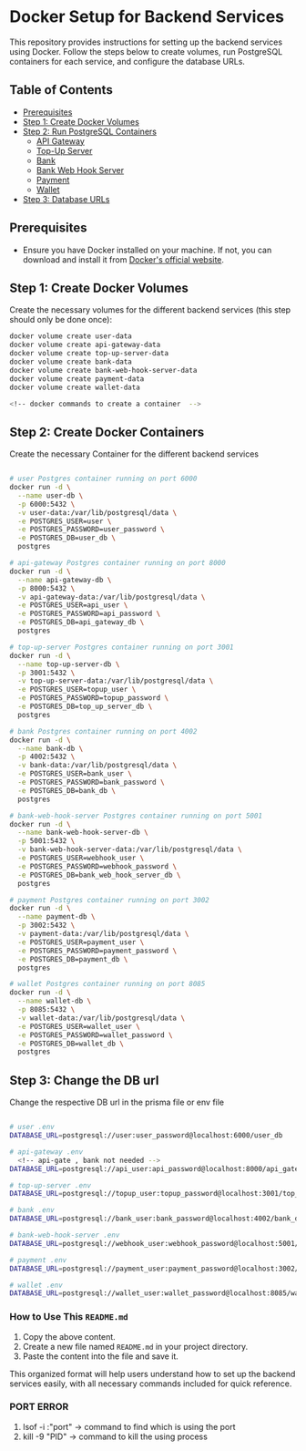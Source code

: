 # Docker Setup for Backend Services

This repository provides instructions for setting up the backend services using Docker. Follow the steps below to create volumes, run PostgreSQL containers for each service, and configure the database URLs.

## Table of Contents
- [Prerequisites](#prerequisites)
- [Step 1: Create Docker Volumes](#step-1-create-docker-volumes)
- [Step 2: Run PostgreSQL Containers](#step-2-run-postgresql-containers)
  - [API Gateway](#1-api-gateway)
  - [Top-Up Server](#2-top-up-server)
  - [Bank](#3-bank)
  - [Bank Web Hook Server](#4-bank-web-hook-server)
  - [Payment](#5-payment)
  - [Wallet](#6-wallet)
- [Step 3: Database URLs](#step-3-database-urls)

## Prerequisites

- Ensure you have Docker installed on your machine. If not, you can download and install it from [Docker's official website](https://www.docker.com/products/docker-desktop).

## Step 1: Create Docker Volumes

Create the necessary volumes for the different backend services (this step should only be done once):

```bash
docker volume create user-data
docker volume create api-gateway-data
docker volume create top-up-server-data
docker volume create bank-data
docker volume create bank-web-hook-server-data
docker volume create payment-data
docker volume create wallet-data

<!-- docker commands to create a container  -->

```

## Step 2: Create Docker Containers
Create the necessary Container for the different backend services
```bash

# user Postgres container running on port 6000
docker run -d \
  --name user-db \
  -p 6000:5432 \
  -v user-data:/var/lib/postgresql/data \
  -e POSTGRES_USER=user \
  -e POSTGRES_PASSWORD=user_password \
  -e POSTGRES_DB=user_db \
  postgres

# api-gateway Postgres container running on port 8000
docker run -d \
  --name api-gateway-db \
  -p 8000:5432 \
  -v api-gateway-data:/var/lib/postgresql/data \
  -e POSTGRES_USER=api_user \
  -e POSTGRES_PASSWORD=api_password \
  -e POSTGRES_DB=api_gateway_db \
  postgres

# top-up-server Postgres container running on port 3001
docker run -d \
  --name top-up-server-db \
  -p 3001:5432 \
  -v top-up-server-data:/var/lib/postgresql/data \
  -e POSTGRES_USER=topup_user \
  -e POSTGRES_PASSWORD=topup_password \
  -e POSTGRES_DB=top_up_server_db \
  postgres

# bank Postgres container running on port 4002
docker run -d \
  --name bank-db \
  -p 4002:5432 \
  -v bank-data:/var/lib/postgresql/data \
  -e POSTGRES_USER=bank_user \
  -e POSTGRES_PASSWORD=bank_password \
  -e POSTGRES_DB=bank_db \
  postgres

# bank-web-hook-server Postgres container running on port 5001
docker run -d \
  --name bank-web-hook-server-db \
  -p 5001:5432 \
  -v bank-web-hook-server-data:/var/lib/postgresql/data \
  -e POSTGRES_USER=webhook_user \
  -e POSTGRES_PASSWORD=webhook_password \
  -e POSTGRES_DB=bank_web_hook_server_db \
  postgres

# payment Postgres container running on port 3002
docker run -d \
  --name payment-db \
  -p 3002:5432 \
  -v payment-data:/var/lib/postgresql/data \
  -e POSTGRES_USER=payment_user \
  -e POSTGRES_PASSWORD=payment_password \
  -e POSTGRES_DB=payment_db \
  postgres

# wallet Postgres container running on port 8085
docker run -d \
  --name wallet-db \
  -p 8085:5432 \
  -v wallet-data:/var/lib/postgresql/data \
  -e POSTGRES_USER=wallet_user \
  -e POSTGRES_PASSWORD=wallet_password \
  -e POSTGRES_DB=wallet_db \
  postgres

```

## Step 3: Change the DB url

Change the respective DB url in the prisma file or env file
```bash

# user .env
DATABASE_URL=postgresql://user:user_password@localhost:6000/user_db

# api-gateway .env
  <!-- api-gate , bank not needed -->
DATABASE_URL=postgresql://api_user:api_password@localhost:8000/api_gateway_db 

# top-up-server .env
DATABASE_URL=postgresql://topup_user:topup_password@localhost:3001/top_up_server_db

# bank .env
DATABASE_URL=postgresql://bank_user:bank_password@localhost:4002/bank_db

# bank-web-hook-server .env
DATABASE_URL=postgresql://webhook_user:webhook_password@localhost:5001/bank_web_hook_server_db

# payment .env
DATABASE_URL=postgresql://payment_user:payment_password@localhost:3002/payment_db

# wallet .env
DATABASE_URL=postgresql://wallet_user:wallet_password@localhost:8085/wallet_db
```
### How to Use This `README.md`
1. Copy the above content.
2. Create a new file named `README.md` in your project directory.
3. Paste the content into the file and save it.

This organized format will help users understand how to set up the backend services easily, with all necessary commands included for quick reference.

### PORT ERROR 
1. lsof -i :"port" -> command to find which is using the port 
2. kill -9 "PID"   -> command to kill the using process 